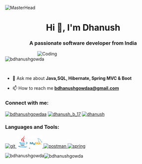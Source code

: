 ![MasterHead](https://assets-global.website-files.com/62e2573821100dba34dd0985/64f85a7b173d1ee5be13476a_java_banner%20(1).webp)
<h1 align="center">Hi 👋, I'm Dhanush</h1>
<h3 align="center">A passionate software developer from India</h3>
<img align="right" alt="Coding" width="400" src="https://images.squarespace-cdn.com/content/v1/5769fc401b631bab1addb2ab/1541580611624-TE64QGKRJG8SWAIUS7NS/ke17ZwdGBToddI8pDm48kPoswlzjSVMM-SxOp7CV59BZw-zPPgdn4jUwVcJE1ZvWQUxwkmyExglNqGp0IvTJZamWLI2zvYWH8K3-s_4yszcp2ryTI0HqTOaaUohrI8PI6FXy8c9PWtBlqAVlUS5izpdcIXDZqDYvprRqZ29Pw0o/coding-freak.gif">

<p align="left"> <img src="https://komarev.com/ghpvc/?username=bdhanushgowda&label=Profile%20views&color=0e75b6&style=flat" alt="bdhanushgowda" /> </p>

<p align="left"> <a href="https://twitter.com/" target="blank"><img src="https://img.shields.io/twitter/follow/?logo=twitter&style=for-the-badge" alt="" /></a> </p>

- 💬 Ask me about **Java,SQL, Hibernate, Spring MVC & Boot**

- 📫 How to reach me **bdhanushgowdaa@gmail.com**

<h3 align="left">Connect with me:</h3>
<p align="left">
<a href="https://linkedin.com/in/bdhanushgowdaa" target="blank"><img align="center" src="https://raw.githubusercontent.com/rahuldkjain/github-profile-readme-generator/master/src/images/icons/Social/linked-in-alt.svg" alt="bdhanushgowdaa" height="30" width="40" /></a>
<a href="https://instagram.com/dhanush_b_17" target="blank"><img align="center" src="https://raw.githubusercontent.com/rahuldkjain/github-profile-readme-generator/master/src/images/icons/Social/instagram.svg" alt="dhanush_b_17" height="30" width="40" /></a>
<a href="https://www.hackerrank.com/dhanush" target="blank"><img align="center" src="https://raw.githubusercontent.com/rahuldkjain/github-profile-readme-generator/master/src/images/icons/Social/hackerrank.svg" alt="dhanush" height="30" width="40" /></a>
</p>

<h3 align="left">Languages and Tools:</h3>
<p align="left"> <a href="https://git-scm.com/" target="_blank" rel="noreferrer"> <img src="https://www.vectorlogo.zone/logos/git-scm/git-scm-icon.svg" alt="git" width="40" height="40"/> </a> <a href="https://www.java.com" target="_blank" rel="noreferrer"> <img src="https://raw.githubusercontent.com/devicons/devicon/master/icons/java/java-original.svg" alt="java" width="40" height="40"/> </a> <a href="https://www.mysql.com/" target="_blank" rel="noreferrer"> <img src="https://raw.githubusercontent.com/devicons/devicon/master/icons/mysql/mysql-original-wordmark.svg" alt="mysql" width="40" height="40"/> </a> <a href="https://postman.com" target="_blank" rel="noreferrer"> <img src="https://www.vectorlogo.zone/logos/getpostman/getpostman-icon.svg" alt="postman" width="40" height="40"/> </a> <a href="https://spring.io/" target="_blank" rel="noreferrer"> <img src="https://www.vectorlogo.zone/logos/springio/springio-icon.svg" alt="spring" width="40" height="40"/> </a> </p>

<p><img align="left" src="https://github-readme-stats.vercel.app/api/top-langs?username=bdhanushgowda&show_icons=true&locale=en&layout=compact" alt="bdhanushgowda" /></p>

<!--<p>&nbsp;<img align="center" src="https://github-readme-stats.vercel.app/api?username=bdhanushgowda&show_icons=true&locale=en" alt="bdhanushgowda" /></p>-->

<p><img align="center" src="https://github-readme-streak-stats.herokuapp.com/?user=bdhanushgowda&" alt="bdhanushgowda" /></p>
